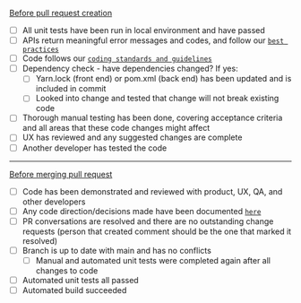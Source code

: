 <ins>Before pull request creation</ins>
- [ ] All unit tests have been run in local environment and have passed 
- [ ] APIs return meaningful error messages and codes, and follow our [`best practices`](https://confluence.isis.org/display/TechTeam/API+Strategy)
- [ ] Code follows our [`coding standards and guidelines`](https://confluence.isis.org/display/TechTeam/Coding+Standards+and+Guidelines)
- [ ] Dependency check - have dependencies changed?  If yes:
  - [ ] Yarn.lock (front end) or pom.xml (back end) has been updated and is included in commit 
  - [ ] Looked into change and tested that change will not break existing code 
- [ ] Thorough manual testing has been done, covering acceptance criteria and all areas that these code changes might affect 
- [ ] UX has reviewed and any suggested changes are complete 
- [ ] Another developer has tested the code 

___

<ins>Before merging pull request</ins>
- [ ] Code has been demonstrated and reviewed with product, UX, QA, and other developers 
- [ ] Any code direction/decisions made have been documented [`here`](https://confluence.isis.org/display/TechTeam/Coding+Standards+and+Guidelines) 
- [ ] PR conversations are resolved and there are no outstanding change requests (person that created comment should be the one that marked it resolved) 
- [ ] Branch is up to date with main and has no conflicts 
  - [ ] Manual and automated unit tests were completed again after all changes to code 
- [ ] Automated unit tests all passed 
- [ ] Automated build succeeded 
